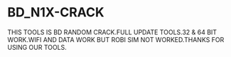 # BD_N1X-CRACK
THIS TOOLS IS BD RANDOM CRACK.FULL UPDATE TOOLS.32 &amp; 64 BIT WORK.WIFI AND DATA WORK BUT ROBI SIM NOT WORKED.THANKS FOR USING OUR TOOLS.
